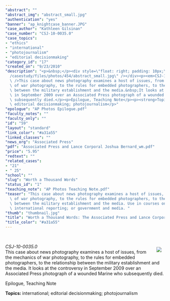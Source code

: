 ```yaml
---
"abstract": ""
"abstract_img": "abstract_small.jpg"
"authentication": "yes"
"banner": "ap_knightcase_banner.JPG"
"case_author": "Kathleen Gilsinan"
"case_number": "CSJ-10-0035.0"
"case_topics":
- "ethics"
- "international"
- "photojournalism"
- "editorial decisionmaking"
"category_id": "17"
"created_on": "9/23/2010"
"description": "<p>&nbsp;</p><div style=\"float: right; padding: 10px;\"><img src=\"\
  /casestudy/files/photos/454/abstract_small.jpg\" /></div><p><em>CSJ-10-0035.0</em><br\
  \ />This case about news photography examines a host of issues, from the mechanics\
  \ of war photography, to the rules for embedded photographers, to the relationship\
  \ between the military establishment and the media.&nbsp;It looks at the controversy\
  \ in September 2009 over an Associated Press photograph of a wounded Marine who\
  \ subsequently died.</p><p>Epilogue, Teaching Note</p><p><strong>Topics: </strong>international;\
  \ editorial decisionmaking; photojournalism</p>"
"epologue": "AP Photos Epilogue.pdf"
"faculty_notes": ""
"faculty_only": ""
"id": "59"
"layout": "standard"
"link_color": "#a31a55"
"linked_classes": ""
"news_org": "Associated Press"
"pdf": "Associated Press and Lance Corporal Joshua Bernard_wm.pdf"
"price": "5.95"
"redtext": ""
"related_cases":
- "21"
- " 25"
"school": ""
"slug": "Worth a Thousand Words"
"status_id": "1"
"teaching_note": "AP Photos Teaching Note.pdf"
"teaser": "This case about news photography examines a host of issues, from the mechanics\
  \ of war photography, to the rules for embedded photographers, to the relationship\
  \ between the military establishment and the media. Use in courses on photojournalism;\
  \ international reporting; or government and media. "
"thumb": "thumbnail.jpg"
"title": "Worth a Thousand Words: The Associated Press and Lance Corporal Joshua Bernard"
"title_color": "#a31a55"
---
```

<p>&nbsp;</p><div style="float: right; padding: 10px;"><img src="/casestudy/files/photos/454/abstract_small.jpg" /></div><p><em>CSJ-10-0035.0</em><br />This case about news photography examines a host of issues, from the mechanics of war photography, to the rules for embedded photographers, to the relationship between the military establishment and the media.&nbsp;It looks at the controversy in September 2009 over an Associated Press photograph of a wounded Marine who subsequently died.</p><p>Epilogue, Teaching Note</p><p><strong>Topics: </strong>international; editorial decisionmaking; photojournalism</p>